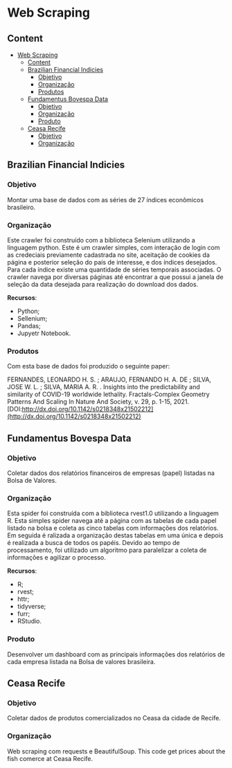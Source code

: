 # Web Scraping

## Content

- [Web Scraping](#web-scraping)
  - [Content](#content)
  - [Brazilian Financial Indicies](#brazilian-financial-indicies)
    - [Objetivo](#objetivo)
    - [Organização](#organização)
    - [Produtos](#produtos)
  - [Fundamentus Bovespa Data](#fundamentus-bovespa-data)
    - [Objetivo](#objetivo-1)
    - [Organização](#organização-1)
    - [Produto](#produto)
  - [Ceasa Recife](#ceasa-recife)
    - [Objetivo](#objetivo-2)
    - [Organização](#organização-2)


## Brazilian Financial Indicies

### Objetivo

Montar uma base de dados com as séries de 27 índices econômicos brasileiro. 

### Organização

Este crawler foi construído com a biblioteca Selenium utilizando a linguagem python. Este é um crawler simples, com interação de login com as credeciais previamente cadastrada no site, aceitação de cookies da página e posterior seleção do país de interesse, e dos índices desejados. Para cada índice existe uma quantidade de séries temporais associadas. O crawler navega por diversas páginas até encontrar a que possui a janela de seleção da data desejada para realização do download dos dados.

**Recursos**:

- Python;
- Sellenium;
- Pandas;
- Jupyetr Notebook. 

### Produtos

Com esta base de dados foi produzido o seguinte paper:

FERNANDES, LEONARDO H. S. ; ARAUJO, FERNANDO H. A. DE ; SILVA, JOSE W. L. ; SILVA, MARIA A. R. . Insights into the predictability and similarity of COVID-19 worldwide lethality. Fractals-Complex Geometry Patterns And Scaling In Nature And Society, v. 29, p. 1-15, 2021. [DOI:http://dx.doi.org/10.1142/s0218348x21502212](http://dx.doi.org/10.1142/s0218348x21502212) 

## Fundamentus Bovespa Data

### Objetivo

Coletar dados dos relatórios financeiros de empresas (papel) listadas na Bolsa de Valores. 

### Organização

Esta spider foi construída com a biblioteca rvest1.0 utilizando a linguagem R. Esta simples spider navega até a página com as tabelas de cada papel listado na bolsa e coleta as cinco tabelas com informações dos relatórios. Em seguida é ralizada a organização destas tabelas em uma única e depois é realizada a busca de todos os papéis. Devido ao tempo de processamento, foi utilizado um algoritmo para paralelizar a coleta de informações e agilizar o processo.   

**Recursos**:

- R;
- rvest;
- httr;
- tidyverse;
- furr;
- RStudio. 

### Produto

Desenvolver um dashboard com as principais informações dos relatórios de cada empresa listada na Bolsa de valores brasileira.


## Ceasa Recife

### Objetivo

Coletar dados de produtos comercializados no Ceasa da cidade de Recife.

### Organização

Web scraping com requests e BeautifulSoup. This code get prices about the fish comerce at Ceasa Recife. 
